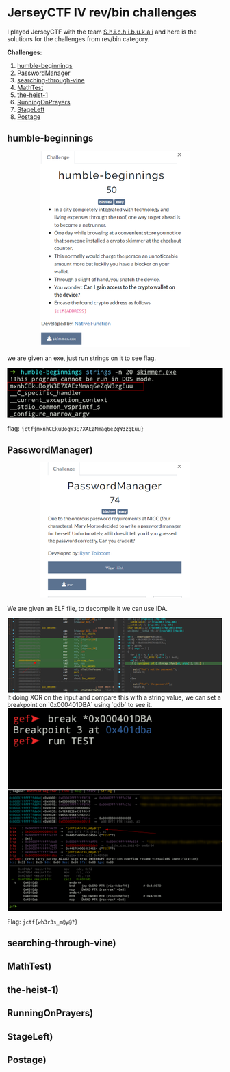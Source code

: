 # JerseyCTF IV rev/bin challenges
I played JerseyCTF with the team [S.h.i.c.h.i.b.u.k.a.i](https://ctftime.org/team/274059) and here is the solutions for the challenges from rev/bin category.

**Challenges:**
1. [humble-beginnings](##humble-beginnings)
2. [PasswordManager](#PasswordManager)
3. [searching-through-vine](#searching-through-vine)
4. [MathTest](#MathTest)
5. [the-heist-1](#the-heist-1)
6. [RunningOnPrayers](#RunningOnPrayers)
7. [StageLeft](#StageLeft)
8. [Postage](#Postage)

## humble-beginnings
<div style="text-align:center;">
<img src="https://raw.githubusercontent.com/CyberGhost13337/CyberGhost13337.github.io/main/images/humble-desc.png" alt="Description" width="350">
</div>

we are given an exe, just run strings on it to see flag.

![Strings](https://raw.githubusercontent.com/CyberGhost13337/CyberGhost13337.github.io/main/images/humble.png)


flag: `jctf{mxnhCEkuBogW3E7XAEzNmaq6eZqW3zgEuu}`

## PasswordManager)
<div style="text-align:center;">
<img src="../images/passwordmanager-desc.png" alt="desc" width="350">
</div>

We are given an ELF file, to decompile it we can use IDA.

<div style="text-align:center;">
<img src="../images/passwordmanager-1.png" alt="ida" width="500">
</div>
It doing XOR on the input and compare this with a string value, we can set a breakpoint on `0x000401DBA` using `gdb` to see it.

<div style="text-align:center;">
<img src="../images/passwordmanager-2.png" alt="ida" width="500">
</div>

<div style="text-align:center;">
<img src="../images/passwordmanager-3.png" alt="ida" width="500">
</div>

Flag: `jctf{wh3r3s_m@y@?}`

## searching-through-vine)


## MathTest)


## the-heist-1)


## RunningOnPrayers)


## StageLeft)


## Postage)
